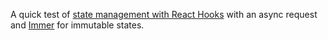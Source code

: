 A quick test of [state management with React Hooks](https://medium.com/javascript-in-plain-english/state-management-with-react-hooks-no-redux-or-context-api-8b3035ceecf8) with an async request and [Immer](https://github.com/immerjs/immer) for immutable states.